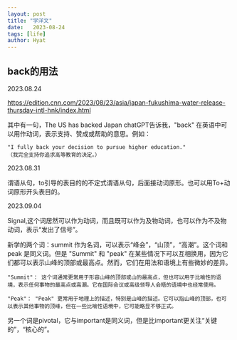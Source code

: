 ```yaml
---
layout: post
title: "学洋文"
date:   2023-08-24
tags: [life]
author: Hyat
---
```


## back的用法

2023.08.24

https://edition.cnn.com/2023/08/23/asia/japan-fukushima-water-release-thursday-intl-hnk/index.html 

其中有一句，The US has backed Japan
chatGPT告诉我，"back" 在英语中可以用作动词，表示支持、赞成或帮助的意思。例如：

    "I fully back your decision to pursue higher education."
    （我完全支持你追求高等教育的决定。）

2023.08.31

谓语从句，to引导的表目的的不定式谓语从句，后面接动词原形。也可以用To+动词原形开头表目的。

2023.09.04

Signal,这个词居然可以作为动词，而且既可以作为及物动词，也可以作为不及物动词，表示“发出了信号”。

新学的两个词：summit 作为名词，可以表示“峰会”，“山顶”，“高潮”。这个词和 peak 是同义词。但是
"Summit" 和 "peak" 在某些情况下可以互相换用，因为它们都可以表示山峰的顶部或最高点。然而，它们在用法和语境上有些微妙的差异。

    "Summit"： 这个词通常更常用于形容山峰的顶部或山的最高点，但也可以用于比喻性的语境，表示任何事物的最高点或高潮。它在国际会议或高级领导人会晤的语境中也经常使用。

    "Peak"： "Peak" 更常用于地理上的描述，特别是山峰的描述。它可以指山峰的顶部，也可以表示其他事物的顶峰，但在一些比喻性语境中，它可能略显不够正式。

另一个词是pivotal，它与important是同义词，但是比important更关注“关键的”，“核心的”。

